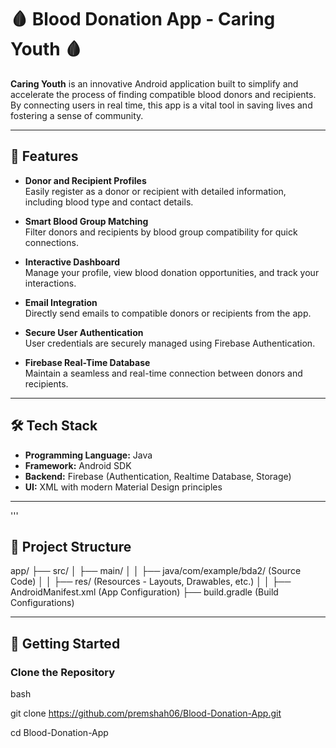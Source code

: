 # 🩸 Blood Donation App - **Caring Youth** 🩸

**Caring Youth** is an innovative Android application built to simplify and accelerate the process of finding compatible blood donors and recipients. By connecting users in real time, this app is a vital tool in saving lives and fostering a sense of community.

---

## 🚀 Features

- **Donor and Recipient Profiles**  
  Easily register as a donor or recipient with detailed information, including blood type and contact details.

- **Smart Blood Group Matching**  
  Filter donors and recipients by blood group compatibility for quick connections.

- **Interactive Dashboard**  
  Manage your profile, view blood donation opportunities, and track your interactions.

- **Email Integration**  
  Directly send emails to compatible donors or recipients from the app.

- **Secure User Authentication**  
  User credentials are securely managed using Firebase Authentication.

- **Firebase Real-Time Database**  
  Maintain a seamless and real-time connection between donors and recipients.

---

## 🛠️ Tech Stack

- **Programming Language:** Java
- **Framework:** Android SDK
- **Backend:** Firebase (Authentication, Realtime Database, Storage)
- **UI:** XML with modern Material Design principles

---
'''
## 📂 Project Structure
app/
├── src/
│   ├── main/
│   │   ├── java/com/example/bda2/ (Source Code)
│   │   ├── res/ (Resources - Layouts, Drawables, etc.)
│   │   ├── AndroidManifest.xml (App Configuration)
├── build.gradle (Build Configurations)

--------------------------------------------------------------

## 🎯 Getting Started

### Clone the Repository

bash

git clone https://github.com/premshah06/Blood-Donation-App.git

cd Blood-Donation-App

